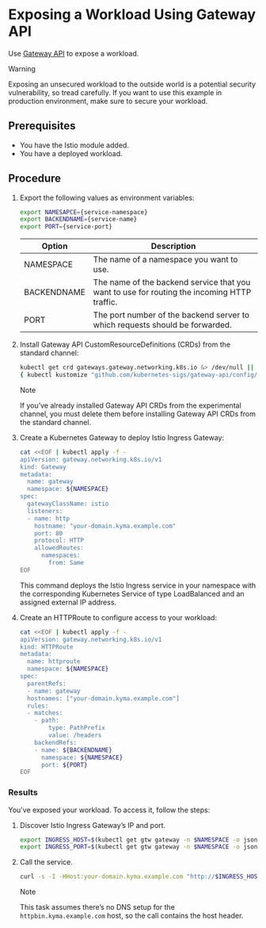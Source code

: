 # Exposing a Workload Using Gateway API 

Use [Gateway API](https://gateway-api.sigs.k8s.io/) to expose a workload.

> [!WARNING]
> Exposing an unsecured workload to the outside world is a potential security vulnerability, so tread carefully. If you want to use this example in production environment, make sure to secure your workload.

## Prerequisites

* You have the Istio module added.
* You have a deployed workload. 

## Procedure
1. Export the following values as environment variables:

    ```bash
    export NAMESAPCE={service-namespace}
    export BACKENDNAME={service-name}
    export PORT={service-port}
    ```

    Option | Description |
    ---------|----------|
    NAMESPACE | The name of a namespace you want to use. |
    BACKENDNAME | 	The name of the backend service that you want to use for routing the incoming HTTP traffic. |
    PORT | The port number of the backend server to which requests should be forwarded. |

2. Install Gateway API CustomResourceDefinitions (CRDs) from the standard channel:

    ```bash
    kubectl get crd gateways.gateway.networking.k8s.io &> /dev/null || \
    { kubectl kustomize "github.com/kubernetes-sigs/gateway-api/config/crd?ref=v1.1.0" | kubectl apply -f -; }
    ```

    >[!NOTE]
    > If you’ve already installed Gateway API CRDs from the experimental channel, you must delete them before installing Gateway API CRDs from the standard channel.

3. Create a Kubernetes Gateway to deploy Istio Ingress Gateway:

    ```bash
    cat <<EOF | kubectl apply -f -
    apiVersion: gateway.networking.k8s.io/v1
    kind: Gateway
    metadata:
      name: gateway
      namespace: ${NAMESPACE}
    spec:
      gatewayClassName: istio
      listeners:
      - name: http
        hostname: "your-domain.kyma.example.com"
        port: 80
        protocol: HTTP
        allowedRoutes:
          namespaces:
            from: Same
    EOF
    ```

    This command deploys the Istio Ingress service in your namespace with the corresponding Kubernetes Service of type LoadBalanced and an assigned external IP address.

4. Create an HTTPRoute to configure access to your workload:

    ```bash
    cat <<EOF | kubectl apply -f -
    apiVersion: gateway.networking.k8s.io/v1
    kind: HTTPRoute
    metadata:
      name: httproute
      namespace: ${NAMESPACE}
    spec:
      parentRefs:
      - name: gateway
      hostnames: ["your-domain.kyma.example.com"]
      rules:
      - matches:
        - path:
            type: PathPrefix
            value: /headers
        backendRefs:
        - name: ${BACKENDNAME}
          namespace: ${NAMESPACE}
          port: ${PORT}
    EOF
    ```

### Results
You've exposed your workload. To access it, follow the steps:

1. Discover Istio Ingress Gateway’s IP and port.
    
    ```bash
    export INGRESS_HOST=$(kubectl get gtw gateway -n $NAMESPACE -o jsonpath='{.status.addresses[0].value}')
    export INGRESS_PORT=$(kubectl get gtw gateway -n $NAMESPACE -o jsonpath='{.spec.listeners[?(@.name=="http")].port}')
    ```

2. Call the service.
    
    ```bash
    curl -s -I -HHost:your-domain.kyma.example.com "http://$INGRESS_HOST:$INGRESS_PORT/headers"
    ```

    >[!NOTE]
    > This task assumes there’s no DNS setup for the `httpbin.kyma.example.com` host, so the call contains the host header.